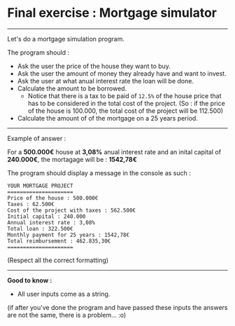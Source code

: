 # Final exercise : Mortgage simulator

---

Let's do a mortgage simulation program.

The program should :

- Ask the user the price of the house they want to buy.
- Ask the user the amount of money they already have and want to invest.
- Ask the user at what anual interest rate the loan will be done.
- Calculate the amount to be borrowed.
  - Notice that there is a tax to be paid of `12.5%` of the house price that has to be considered in the total cost of the project. (So : if the price of the house is 100.000, the total cost of the project will be 112.500)
- Calculate the amount of of the mortgage on a 25 years period.

---

Example of answer :

For a **500.000€** house at **3,08%** anual interest rate and an inital capital of **240.000€**, the mortagage will be : **1542,78€**

The program should display a message in the console as such :

```
YOUR MORTGAGE PROJECT
=====================
Price of the house : 500.000€
Taxes : 62.500€
Cost of the project with taxes : 562.500€
Initial capital : 240.000
Annual interest rate : 3,08%
Total loan : 322.500€
Monthly payment for 25 years : 1542,78€
Total reimbursement : 462.835,30€
=====================
```

(Respect all the correct formatting)

---

**Good to know :**

- All user inputs come as a string.

(if after you've done the program and have passed these inputs the answers are not the same, there is a problem... :o)
